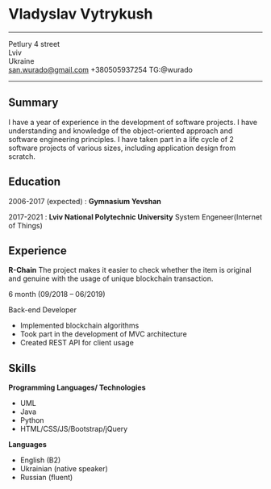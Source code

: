 Vladyslav Vytrykush
============

-------------------     ----------------------------
Petlury 4 street               
Lviv                                
Ukraine       
san.wurado@gmail.com
+380505937254 
TG:@wurado
-------------------     ----------------------------

Summary
---------
I have a year of experience in the development of software projects. I have understanding and knowledge of the object-oriented approach and software engineering principles. 
I have taken part in a life cycle of 2 software projects of various sizes, including application design from scratch. 



Education
---------

2006-2017 (expected)
:   **Gymnasium Yevshan**

2017-2021
:   **Lviv National Polytechnic University**
System Engeneer(Internet of Things)

Experience
----------
**R-Chain**
The project makes it easier to check whether the item is original and genuine with the usage of unique blockchain transaction.


6 month (09/2018 – 06/2019)

Back-end Developer
*	Implemented blockchain algorithms
*	Took part in the development of MVC architecture
*	Created REST API for client usage


Skills
----------------------------------------
**Programming Languages/ Technologies**

* UML
* Java
* Python
* HTML/CSS/JS/Bootstrap/jQuery 


**Languages**
 
 * English (B2)
 * Ukrainian (native speaker)
 * Russian (fluent)